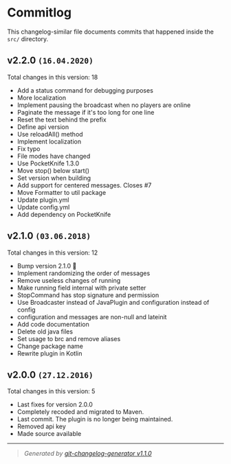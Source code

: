 # Commitlog
This changelog-similar file documents commits that happened inside the `src/` directory.

## v2.2.0 `(16.04.2020)`
Total changes in this version: 18

- Add a status command for debugging purposes
- More localization
- Implement pausing the broadcast when no players are online
- Paginate the message if it's too long for one line
- Reset the text behind the prefix
- Define api version
- Use reloadAll() method
- Implement localization
- Fix typo
- File modes have changed
- Use PocketKnife 1.3.0
- Move stop() below start()
- Set version when building
- Add support for centered messages. Closes #7
- Move Formatter to util package
- Update plugin.yml
- Update config.yml
- Add dependency on PocketKnife

## v2.1.0 `(03.06.2018)`
Total changes in this version: 12

- Bump version 2.1.0 :tada:
- Implement randomizing the order of messages
- Remove useless changes of running
- Make running field internal with private setter
- StopCommand has stop signature and permission
- Use Broadcaster instead of JavaPlugin and configuration instead of config
- configuration and messages are non-null and lateinit
- Add code documentation
- Delete old java files
- Set usage to brc and remove aliases
- Change package name
- Rewrite plugin in Kotlin

## v2.0.0 `(27.12.2016)`
Total changes in this version: 5

- Last fixes for version 2.0.0
- Completely recoded and migrated to Maven.
- Last commit. The plugin is no longer being maintained.
- Removed api key
- Made source available

----

> *Generated by [git-changelog-generator v1.1.0](https://github.com/axelrindle/git-changelog-generator)*
